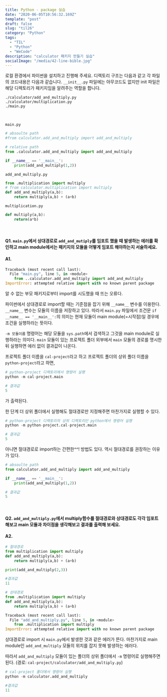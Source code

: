 ```yaml
---
title: Python - package 실습
date: "2020-06-05T10:56:32.169Z"
template: "post"
draft: false
slug: "til26"
category: "Python"
tags:
  - "TIL"
  - "Python"
  - "WeCode"
description: "calculator 패키지 만들기 실습"
socialImage: "/media/42-line-bible.jpg"
---
```


로컬 환경에서 파이썬을 설치하고 진행해 주세요.
디렉토리 구조는 다음과 같고 각 파일의 코드내용은 다음과 같습니다.
`__init__.py` 파일에는 아무코드도 없지만 init 파일은 해당 디렉토리가 패키지임을 알려주는 역할을 합니다.

```
./calculator/add_and_multiply.py
./calculator/multiplication.py
./main.py
```

<br>

`main.py`
```python
# absoulte path
#from calculator.add_and_multiply import add_and_multiply 

# relative path
from .calculator.add_and_multiply import add_and_multiply

if __name__ == '__main__':
    print(add_and_multiply(1,2))
```

`add_and_multiply.py`
```python
from .multiplication import multiply
# from calculator.multiplication import multiply
def add_and_multiply(a,b):
    return multiply(a,b) + (a+b)
```

`multiplication.py`
```python
def multiply(a,b):
    return(a*b)
```

<br>

#### Q1. `main.py`에서 상대경로로 `add_and_mutiply`를 임포트 했을 때 발생하는 에러를 확인하고 main module에서는 패키지의 모듈을 어떻게 임포트 해야하는지 서술하세요.

#### A1. 
```python
Traceback (most recent call last):
  File "main.py", line 5, in <module>
    from ..calculator.add_and_multiply import add_and_multiply
ImportError: attempted relative import with no known parent package
```
알 수 없는 부모 패키지로부터 import를 시도했을 때 뜨는 오류다.

파이썬에서 상대경로로 import할 때는 기준점을 잡기 위해 `__name__` 변수를 이용한다. `__name__` 변수는 모듈의 이름을 저장하고 있다. 따라서 `main.py` 파일에서 조건문 `if __name__ == '__main__':`의 의미는 현재 모듈이 main module(=시작점)일 경우에 조건을 실행하라는 뜻이다.

`-m 모듈이름` 명령어는 해당 모듈을 `sys.path`에서 검색하고 그것을 main module로 실행하라는 의미다. `main` 모듈이 있는 프로젝트 폴더 외부에서 `main` 모듈의 경로를 명시한 뒤 실행하면 에러 없이 결과값이 나온다.

프로젝트 폴더 이름을 `cal-project`라고 하고 프로젝트 폴더의 상위 폴더 이름을 `python-project`라고 하면,
```python
# python-project 디렉토리에서 명령어 실행
python -m cal-project.main
```
```python
# 결과값
5
```
가 출력된다.

한 단계 더 상위 폴더에서 실행해도 절대경로만 지정해주면 마찬가지로 실행할 수 있다.
```python
# python-project 디렉토리의 상위 디렉토리인 python에서 명령어 실행
python -m python-project.cal-project.main
```
```python
# 결과값
5
```

아니면 절대경로로 import하는 간편한^^! 방법도 있다. 역시 절대경로를 권장하는 이유가 있다.

```python
# absoulte path
from calculator.add_and_multiply import add_and_multiply 

if __name__ == '__main__':
    print(add_and_multiply(1,2))
```
```python
# 결과값
5
```

<br>

#### Q2. `add_and_multiply.py`에서 multiply함수를 절대경로와 상대경로도 각각 임포트 해보고 main 모듈과 차이점을 생각해보고 결과를 출력해 보세요.

#### A2.

```python
# 절대경로
from multiplication import multiply
def add_and_multiply(a,b):
    return multiply(a,b) + (a+b)

print(add_and_multiply(2,3))
```
```python
#결과값
11
```

```python
# 상대경로
from .multiplication import multiply
def add_and_multiply(a,b):
    return multiply(a,b) + (a+b)
```
```python
Traceback (most recent call last):
  File "add_and_multiply.py", line 5, in <module>
    from .multiplication import multiply
ImportError: attempted relative import with no known parent package
```
상대경로로 import 시 `main.py`에서 발생한 것과 같은 에러가 뜬다. 마찬가지로 main module인 `add_and_multiply` 모듈의 위치를 잡지 못해 발생하는 에러다.

따라서 `add_and_multiply` 모듈이 있는 폴더의 상위 폴더에서 `-m` 명령어로 실행해주면 된다. (경로: `cal-project/calculator/add_and_multiply.py`)

```python
# cal-project 폴더에서 명령어 실행
python -m calculator.add_and_multiply
```
```python
#결과값
11
```